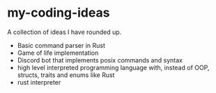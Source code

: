 # my-coding-ideas
A collection of ideas I have rounded up.

- Basic command parser in Rust
- Game of life implementation
- Discord bot that implements posix commands and syntax
- high level interpreted programming language with, instead of OOP, structs, traits and enums like Rust
- rust interpreter
